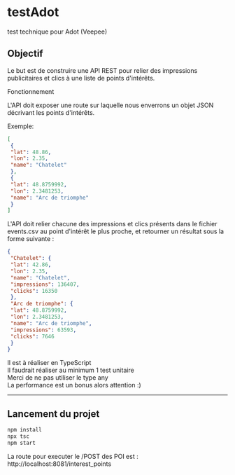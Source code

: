 # testAdot
test technique pour Adot (Veepee)

## Objectif

Le but est de construire une API REST pour relier des impressions publicitaires et clics à une liste de
points d'intérêts. 

Fonctionnement 

L'API doit exposer une route sur laquelle nous enverrons un objet JSON décrivant les points
d'intérêts. 

Exemple: 
```json
[
 {
 "lat": 48.86,
 "lon": 2.35,
 "name": "Chatelet"
 },
 {
 "lat": 48.8759992,
 "lon": 2.3481253,
 "name": "Arc de triomphe"
 }
] 
```
L'API doit relier chacune des impressions et clics présents dans le fichier events.csv au point
d'intérêt le plus proche, et retourner un résultat sous la forme suivante : 
```json
{
 "Chatelet": {
 "lat": 42.86,
 "lon": 2.35,
 "name": "Chatelet",
 "impressions": 136407,
 "clicks": 16350
 },
 "Arc de triomphe": {
 "lat": 48.8759992,
 "lon": 2.3481253,
 "name": "Arc de triomphe",
 "impressions": 63593,
 "clicks": 7646
 }
}
```
Il est à réaliser en TypeScript  
Il faudrait réaliser au minimum 1 test unitaire  
Merci de ne pas utiliser le type any  
La performance est un bonus alors attention :)

**************************************

## Lancement du projet 
```bash
npm install  
npx tsc  
npm start
```
La route pour executer le /POST des POI est :
http://localhost:8081/interest_points
